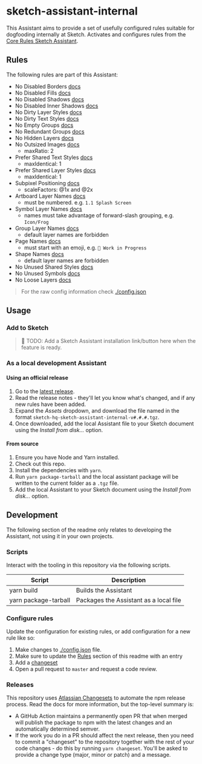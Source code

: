 # sketch-assistant-internal

This Assistant aims to provide a set of usefully configured rules suitable for dogfooding internally at Sketch. Activates and configures rules from the [Core Rules Sketch Assistant](https://github.com/sketch-hq/sketch-assistant-core-rules).

## Rules

The following rules are part of this Assistant:

- No Disabled Borders [docs](https://github.com/sketch-hq/sketch-assistant-core-rules/tree/master/src/rules/borders-no-disabled)
- No Disabled Fills [docs](https://github.com/sketch-hq/sketch-assistant-core-rules/tree/master/src/rules/fills-no-disabled)
- No Disabled Shadows [docs](https://github.com/sketch-hq/sketch-assistant-core-rules/tree/master/src/rules/shadows-no-disabled)
- No Disabled Inner Shadows [docs](https://github.com/sketch-hq/sketch-assistant-core-rules/tree/master/src/rules/inner-shadows-no-disabled)
- No Dirty Layer Styles [docs](https://github.com/sketch-hq/sketch-assistant-core-rules/tree/master/src/rules/layer-styles-no-dirty)
- No Dirty Text Styles [docs](https://github.com/sketch-hq/sketch-assistant-core-rules/tree/master/src/rules/text-styles-no-dirty)
- No Empty Groups [docs](https://github.com/sketch-hq/sketch-assistant-core-rules/tree/master/src/rules/groups-no-empty)
- No Redundant Groups [docs](https://github.com/sketch-hq/sketch-assistant-core-rules/tree/master/src/rules/groups-no-redundant)
- No Hidden Layers [docs](https://github.com/sketch-hq/sketch-assistant-core-rules/tree/master/src/rules/layers-no-hidden)
- No Outsized Images [docs](https://github.com/sketch-hq/sketch-assistant-core-rules/tree/master/src/rules/images-no-outsized)
  - maxRatio: 2
- Prefer Shared Text Styles [docs](https://github.com/sketch-hq/sketch-assistant-core-rules/tree/master/src/rules/text-styles-prefer-shared)
  - maxIdentical: 1
- Prefer Shared Layer Styles [docs](https://github.com/sketch-hq/sketch-assistant-core-rules/tree/master/src/rules/layer-styles-prefer-shared)
  - maxIdentical: 1
- Subpixel Positioning [docs](https://github.com/sketch-hq/sketch-assistant-core-rules/tree/master/src/rules/layers-subpixel-positioning)
  - scaleFactors: @1x and @2x
- Artboard Layer Names [docs](https://github.com/sketch-hq/sketch-assistant-core-rules/tree/master/src/rules/name-pattern-artboards)
  - must be numbered. e.g. `1.1 Splash Screen`
- Symbol Layer Names [docs](https://github.com/sketch-hq/sketch-assistant-core-rules/tree/master/src/rules/name-pattern-artboards)
  - names must take advantage of forward-slash grouping, e.g. `Icon/Frog`
- Group Layer Names [docs](https://github.com/sketch-hq/sketch-assistant-core-rules/tree/master/src/rules/name-pattern-artboards)
  - default layer names are forbidden
- Page Names [docs](https://github.com/sketch-hq/sketch-assistant-core-rules/tree/master/src/rules/name-pattern-artboards)
  - must start with an emoji, e.g. `🚧 Work in Progress`
- Shape Names [docs](https://github.com/sketch-hq/sketch-assistant-core-rules/tree/master/src/rules/name-pattern-shapes)
  - default layer names are forbidden
- No Unused Shared Styles [docs](https://github.com/sketch-hq/sketch-assistant-core-rules/tree/master/src/rules/shared-styles-no-unused)
- No Unused Symbols [docs](https://github.com/sketch-hq/sketch-assistant-core-rules/tree/master/src/rules/symbols-no-unused)
- No Loose Layers [docs](https://github.com/sketch-hq/sketch-assistant-core-rules/tree/master/src/rules/layers-no-loose)

> For the raw config information check [./config.json](config.json)

## Usage

### Add to Sketch

> 🚧 TODO: Add a Sketch Assistant installation link/button here when the feature is ready.

### As a local development Assistant

#### Using an official release

1. Go to the [latest release](https://github.com/sketch-hq/sketch-assistant-internal/releases/latest).
1. Read the release notes - they'll let you know what's changed, and if any new rules have been added.
1. Expand the _Assets_ dropdown, and download the file named in the format `sketch-hq-sketch-assistant-internal-v#.#.#.tgz`.
1. Once downloaded, add the local Assistant file to your Sketch document using the _Install from disk..._ option.

#### From source

1. Ensure you have Node and Yarn installed.
1. Check out this repo.
1. Install the dependencies with `yarn`.
1. Run `yarn package-tarball` and the local assistant package will be written to the current folder as a `.tgz` file.
1. Add the local Assistant to your Sketch document using the _Install from disk..._ option.

## Development

The following section of the readme only relates to developing the Assistant, not using it in your
own projects.

### Scripts

Interact with the tooling in this repository via the following scripts.

| Script               | Description                            |
| -------------------- | -------------------------------------- |
| yarn build           | Builds the Assistant                   |
| yarn package-tarball | Packages the Assistant as a local file |

### Configure rules

Update the configuration for existing rules, or add configuration for a new rule like so:

1. Make changes to [./config.json](config.json) file.
1. Make sure to update the [Rules](#rules) section of this readme with an entry
1. Add a [changeset](#releases)
1. Open a pull request to `master` and request a code review.

### Releases

This repository uses [Atlassian Changesets](https://github.com/atlassian/changesets) to automate the
npm release process. Read the docs for more information, but the top-level summary is:

- A GitHub Action maintains a permanently open PR that when merged will publish the package to npm
  with the latest changes and an automatically determined semver.
- If the work you do in a PR should affect the next release, then you need to commit a "changeset"
  to the repository together with the rest of your code changes - do this by running
  `yarn changeset`. You'll be asked to provide a change type (major, minor or patch) and a message.
